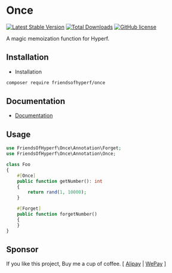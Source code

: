 # Once

[![Latest Stable Version](https://poser.pugx.org/friendsofhyperf/once/version.png)](https://packagist.org/packages/friendsofhyperf/once)
[![Total Downloads](https://poser.pugx.org/friendsofhyperf/once/d/total.png)](https://packagist.org/packages/friendsofhyperf/once)
[![GitHub license](https://img.shields.io/github/license/friendsofhyperf/once)](https://github.com/friendsofhyperf/once)

A magic memoization function for Hyperf.

## Installation

- Installation

```bash
composer require friendsofhyperf/once
```

## Documentation

- [Documentation](https://github.com/spatie/once)

## Usage

```php
use FriendsOfHyperf\Once\Annotation\Forget;
use FriendsOfHyperf\Once\Annotation\Once;

class Foo
{
    #[Once]
    public function getNumber(): int
    {
        return rand(1, 10000);
    }

    #[Forget]
    public function forgetNumber()
    {
    }
}
```

## Sponsor

If you like this project, Buy me a cup of coffee. [ [Alipay](https://hdj.me/images/alipay.jpg) | [WePay](https://hdj.me/images/wechat-pay.jpg) ]
